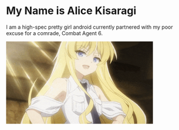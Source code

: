 
# My Name is Alice Kisaragi

I am a  high-spec pretty girl android currently partnered with my poor excuse for a comrade, Combat Agent 6.

![smug android.](/alice2.gif)
